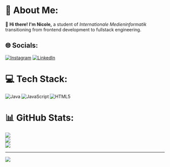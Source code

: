 # 💫 About Me:
👋 **Hi there! I'm Nicole,** a student of *Internationale Medieninformatik* transitioning from frontend development to fullstack engineering. 


## 🌐 Socials:
[![Instagram](https://img.shields.io/badge/Instagram-%23E4405F.svg?logo=Instagram&logoColor=white)](https://instagram.com/nicole.kiunuhe_1) [![LinkedIn](https://img.shields.io/badge/LinkedIn-%230077B5.svg?logo=linkedin&logoColor=white)](https://linkedin.com/in/www.linkedin.com/in/nicole-mk12) 

# 💻 Tech Stack:
![Java](https://img.shields.io/badge/java-%23ED8B00.svg?style=for-the-badge&logo=openjdk&logoColor=white) ![JavaScript](https://img.shields.io/badge/javascript-%23323330.svg?style=for-the-badge&logo=javascript&logoColor=%23F7DF1E) ![HTML5](https://img.shields.io/badge/html5-%23E34F26.svg?style=for-the-badge&logo=html5&logoColor=white)
# 📊 GitHub Stats:
![](https://github-readme-stats.vercel.app/api?username=nicolemk12&theme=rose&hide_border=false&include_all_commits=false&count_private=false)<br/>
![](https://github-readme-streak-stats.herokuapp.com/?user=nicolemk12&theme=rose&hide_border=false)<br/>
![](https://github-readme-stats.vercel.app/api/top-langs/?username=nicolemk12&theme=rose&hide_border=false&include_all_commits=false&count_private=false&layout=compact)

---
[![](https://visitcount.itsvg.in/api?id=nicolemk12&icon=0&color=0)](https://visitcount.itsvg.in)

<!-- Proudly created with GPRM ( https://gprm.itsvg.in ) -->
